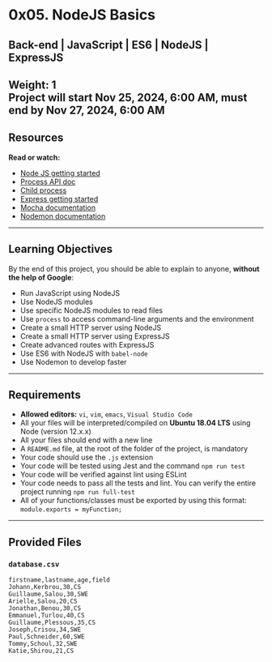 # 0x05. NodeJS Basics

## Back-end | JavaScript | ES6 | NodeJS | ExpressJS  
**Weight:** 1  
Project will start **Nov 25, 2024, 6:00 AM**, must end by **Nov 27, 2024, 6:00 AM**  
---

## Resources  
**Read or watch:**  
- [Node JS getting started](https://nodejs.org/en/docs/guides/getting-started-guide/)  
- [Process API doc](https://nodejs.org/api/process.html)  
- [Child process](https://nodejs.org/api/child_process.html)  
- [Express getting started](https://expressjs.com/en/starter/installing.html)  
- [Mocha documentation](https://mochajs.org/)  
- [Nodemon documentation](https://www.npmjs.com/package/nodemon)  

---

## Learning Objectives  
By the end of this project, you should be able to explain to anyone, **without the help of Google**:  
- Run JavaScript using NodeJS  
- Use NodeJS modules  
- Use specific NodeJS modules to read files  
- Use `process` to access command-line arguments and the environment  
- Create a small HTTP server using NodeJS  
- Create a small HTTP server using ExpressJS  
- Create advanced routes with ExpressJS  
- Use ES6 with NodeJS with `babel-node`  
- Use Nodemon to develop faster  

---

## Requirements  
- **Allowed editors:** `vi`, `vim`, `emacs`, `Visual Studio Code`  
- All your files will be interpreted/compiled on **Ubuntu 18.04 LTS** using Node (version 12.x.x)  
- All your files should end with a new line  
- A `README.md` file, at the root of the folder of the project, is mandatory  
- Your code should use the `.js` extension  
- Your code will be tested using Jest and the command `npm run test`  
- Your code will be verified against lint using ESLint  
- Your code needs to pass all the tests and lint. You can verify the entire project running `npm run full-test`  
- All of your functions/classes must be exported by using this format: `module.exports = myFunction;`  

---

## Provided Files  

### `database.csv`
```csv
firstname,lastname,age,field
Johann,Kerbrou,30,CS
Guillaume,Salou,30,SWE
Arielle,Salou,20,CS
Jonathan,Benou,30,CS
Emmanuel,Turlou,40,CS
Guillaume,Plessous,35,CS
Joseph,Crisou,34,SWE
Paul,Schneider,60,SWE
Tommy,Schoul,32,SWE
Katie,Shirou,21,CS
